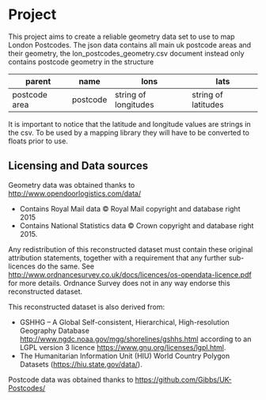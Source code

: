# Project
This project aims to create a reliable geometry data set to use to map London Postcodes. 
The json data contains all main uk postcode areas and their geometry, the lon_postcodes_geometry.csv document instead
only contains postcode geometry in the structure

parent        | name   | lons                | lats                |
--------------| ------ |---------------------|---------------------|
postcode area |postcode|string of longitudes | string of latitudes |

It is important to notice that the latitude and longitude values are strings in the csv. To be used by a mapping library
they will have to be converted to floats prior to use.

## Licensing and Data sources

Geometry data was obtained thanks to http://www.opendoorlogistics.com/data/

* Contains Royal Mail data © Royal Mail copyright and database right 2015
* Contains National Statistics data © Crown copyright and database right 2015.

Any redistribution of this reconstructed dataset must contain these original attribution statements, together with a requirement that any further sub-licences do the same. See http://www.ordnancesurvey.co.uk/docs/licences/os-opendata-licence.pdf for more details. Ordnance Survey does not in any way endorse this reconstructed dataset.

This reconstructed dataset is also derived from:

* GSHHG – A Global Self-consistent, Hierarchical, High-resolution Geography Database http://www.ngdc.noaa.gov/mgg/shorelines/gshhs.html according to an LGPL version 3 licence https://www.gnu.org/licenses/lgpl.html.
* The Humanitarian Information Unit (HIU) World Country Polygon Datasets (https://hiu.state.gov/data/).

Postcode data was obtained thanks to https://github.com/Gibbs/UK-Postcodes/